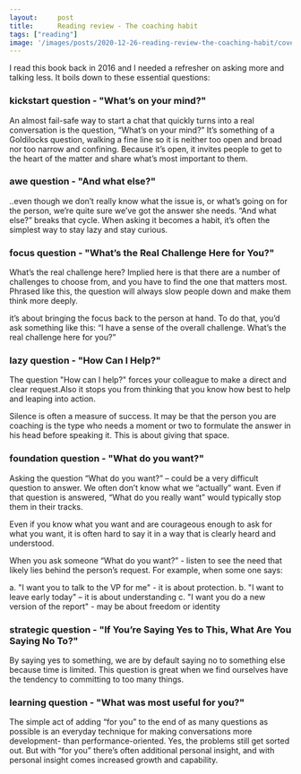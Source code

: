 ```yaml
---
layout:     post
title:      Reading review - The coaching habit
tags: ["reading"]
image: '/images/posts/2020-12-26-reading-review-the-coaching-habit/cover.svg'
---
```


I read this book back in 2016 and I needed a refresher on asking more and talking less. It boils down to these essential questions:

### kickstart question - "What’s on your mind?"

An almost fail-safe way to start a chat that quickly turns into a real conversation is the question, “What’s on your mind?” It’s something of a Goldilocks question, walking a fine line so it is neither too open and broad nor too narrow and confining. Because it’s open, it invites people to get to the heart of the matter and share what’s most important to them.

### awe question - "And what else?"

..even though we don’t really know what the issue is, or what’s going on for the person, we’re quite sure we’ve got the answer she needs. “And what else?” breaks that cycle. When asking it becomes a habit, it’s often the simplest way to stay lazy and stay curious.

### focus question - "What’s the Real Challenge Here for You?"

What’s the real challenge here? Implied here is that there are a number of challenges to choose from, and you have to find the one that matters most. Phrased like this, the question will always slow people down and make them think more deeply.

it’s about bringing the focus back to the person at hand. To do that, you’d ask something like this: “I have a sense of the overall challenge. What’s the real challenge here for you?”

### lazy question - "How Can I Help?"

The question "How can I help?" forces your colleague to make a direct and clear request.Also it stops you from thinking that you know how best to help and leaping into action.

Silence is often a measure of success. It may be that the person you are coaching is the type who needs a moment or two to formulate the answer in his head before speaking it. This is about giving that space.

### foundation question - "What do you want?"

Asking the question “What do you want?” – could be a very difficult question to answer. We often don’t know what we “actually” want. Even if that question is answered, “What do you really want” would typically stop them in their tracks.

Even if you know what you want and are courageous enough to ask for what you want, it is often hard to say it in a way that is clearly heard and understood. 

When you ask someone “What do you want?” - listen to see the need that likely lies behind the person’s request. For example, when some one says:

a. "I want you to talk to the VP for me" - it is about protection.
b. "I want to leave early today" – it is about understanding
c. "I want you do a new version of the report" - may be about freedom or identity

### strategic question - "If You’re Saying Yes to This, What Are You Saying No To?"

By saying yes to something, we are by default saying no to something else because time is limited. This question is great when we find ourselves have the tendency to committing to too many things.

### learning question - "What was most useful for you?"

The simple act of adding “for you” to the end of as many questions as possible is an everyday technique for making conversations more development- than performance-oriented. Yes, the problems still get sorted out. But with “for you” there’s often additional personal insight, and with personal insight comes increased growth and capability.
